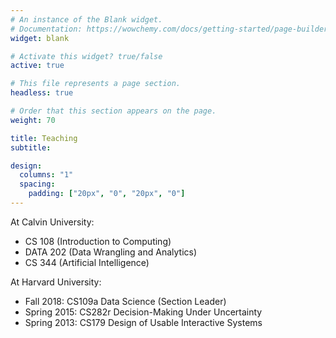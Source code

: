 ```yaml
---
# An instance of the Blank widget.
# Documentation: https://wowchemy.com/docs/getting-started/page-builder/
widget: blank

# Activate this widget? true/false
active: true

# This file represents a page section.
headless: true

# Order that this section appears on the page.
weight: 70

title: Teaching
subtitle:

design:
  columns: "1"
  spacing:
    padding: ["20px", "0", "20px", "0"]
---
```


At Calvin University:

* CS 108 (Introduction to Computing)
* DATA 202 (Data Wrangling and Analytics)
* CS 344 (Artificial Intelligence)

At Harvard University:

* Fall 2018: CS109a Data Science (Section Leader)
* Spring 2015: CS282r Decision-Making Under Uncertainty
* Spring 2013: CS179 Design of Usable Interactive Systems
